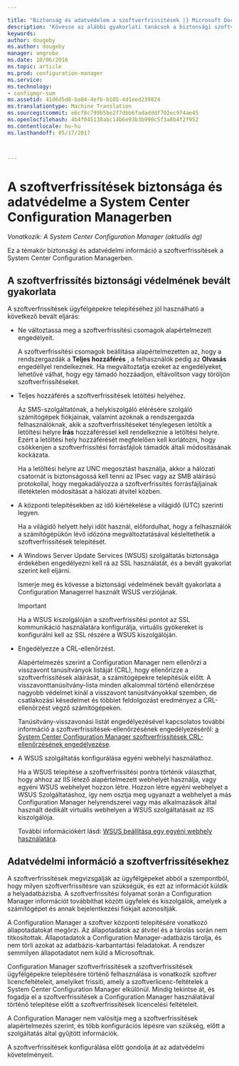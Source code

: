 ```yaml
---

title: "Biztonság és adatvédelem a szoftverfrissítések |} Microsoft Docs"
description: "Kövesse az alábbi gyakorlati tanácsok a biztonsági szoftverfrissítések, és miként kezeli a Configuration Manager az adatvédelemről megismerése."
keywords: 
author: dougeby
ms.author: dougeby
manager: angrobe
ms.date: 10/06/2016
ms.topic: article
ms.prod: configuration-manager
ms.service: 
ms.technology:
- configmgr-sum
ms.assetid: 41d6d5d8-ba84-4efb-b105-4d1eed239824
ms.translationtype: Machine Translation
ms.sourcegitcommit: e6cf8c799b5be2f7dbb6fadadddf702ec974ae45
ms.openlocfilehash: 4b4f045138abc14b6e93b3b990c5f3a8b4f2f952
ms.contentlocale: hu-hu
ms.lasthandoff: 05/17/2017



---
```

# <a name="security-and-privacy-for-software-updates-in-system-center-configuration-manager"></a>A szoftverfrissítések biztonsága és adatvédelme a System Center Configuration Managerben

*Vonatkozik: A System Center Configuration Manager (aktuális ág)*

Ez a témakör biztonsági és adatvédelmi információ a szoftverfrissítések a System Center Configuration Managerben.  

##  <a name="BKMK_Security_HardwareInventory"></a> A szoftverfrissítés biztonsági védelmének bevált gyakorlata  
 A szoftverfrissítések ügyfélgépekre telepítéséhez jól használható a következő bevált eljárás:  

-   Ne változtassa meg a szoftverfrissítési csomagok alapértelmezett engedélyeit.  

     A szoftverfrissítési csomagok beállítása alapértelmezetten az, hogy a rendszergazdák a **Teljes hozzáférés** , a felhasználók pedig az **Olvasás** engedéllyel rendelkeznek. Ha megváltoztatja ezeket az engedélyeket, lehetővé válhat, hogy egy támadó hozzáadjon, eltávolítson vagy töröljön szoftverfrissítéseket.  

-   Teljes hozzáférés a szoftverfrissítések letöltési helyéhez.  

     Az SMS-szolgáltatónak, a helykiszolgáló elérésére szolgáló számítógépek fiókjainak, valamint azoknak a rendszergazda felhasználóknak, akik a szoftverfrissítéseket ténylegesen letöltik a letöltési helyre **Írás** hozzáféréssel kell rendelkeznie a letöltési helyre. Ezért a letöltési hely hozzáférését megfelelően kell korlátozni, hogy csökkenjen a szoftverfrissítési forrásfájlok támadók általi módosításának kockázata.  

     Ha a letöltési helyre az UNC megosztást használja, akkor a hálózati csatornát is biztonságossá kell tenni az IPsec vagy az SMB aláírású protokollal, hogy megakadályozza a szoftverfrissítés forrásfájljainak illetéktelen módosítását a hálózati átvitel közben.  

-   A központi telepítésekben az idő kiértékelése a világidő (UTC) szerinti legyen.  

     Ha a világidő helyett helyi időt használ, előfordulhat, hogy a felhasználók a számítógépükön lévő időzóna megváltoztatásával késleltethetik a szoftverfrissítések telepítését.  

-   A Windows Server Update Services (WSUS) szolgáltatás biztonsága érdekében engedélyezni kell rá az SSL használatát, és a bevált gyakorlat szerint kell eljárni.  

     Ismerje meg és kövesse a biztonsági védelmének bevált gyakorlata a Configuration Managerrel használt WSUS verziójának.  

    > [!IMPORTANT]  
    >  Ha a WSUS kiszolgálóján a szoftverfrissítési pontot az SSL kommunikáció használatára konfigurálja, virtuális gyökereket is konfigurálni kell az SSL részére a WSUS kiszolgálóján.  

-   Engedélyezze a CRL-ellenőrzést.  

     Alapértelmezés szerint a Configuration Manager nem ellenőrzi a visszavont tanúsítványok listáját (CRL), hogy ellenőrizze a szoftverfrissítések aláírását, a számítógépekre telepítésük előtt. A visszavonttanúsítvány-lista minden alkalommal történő ellenőrzése nagyobb védelmet kínál a visszavont tanúsítványokkal szemben, de csatlakozási késedelmet és többlet feldolgozást eredményez a CRL-ellenőrzést végző számítógépeken.  

     Tanúsítvány-visszavonási listát engedélyezésével kapcsolatos további információ a szoftverfrissítések-ellenőrzésének engedélyezéséről: [a System Center Configuration Manager szoftverfrissítések CRL-ellenőrzésének engedélyezése](../get-started/manage-settings-for-software-updates.md#crl-checking-for-software-updates).  

-   A WSUS szolgáltatás konfigurálása egyéni webhelyi használathoz.  

     Ha a WSUS telepítése a szoftverfrissítési pontra történik választhat, hogy ahhoz az IIS létező alapértelmezett webhelyét használja, vagy egyéni WSUS webhelyet hozzon létre. Hozzon létre egyéni webhelyet a WSUS Szolgáltatáshoz, így nem osztja meg ugyanazt a webhelyet a más Configuration Manager helyrendszerei vagy más alkalmazások által használt dedikált virtuális webhelyen a WSUS szolgáltatásait az IIS kiszolgálója.  

     További információkért lásd: [WSUS beállítása egy egyéni webhely használatára](plan-for-software-updates.md#BKMK_CustomWebSite).  

##  <a name="BKMK_Privacy_HardwareInventory"></a>Adatvédelmi információ a szoftverfrissítésekhez  
 A szoftverfrissítések megvizsgálják az ügyfélgépeket abból a szempontból, hogy milyen szoftverfrissítésre van szükségük, és ezt az információt küldik a helyadatbázisba. A szoftverfrissítési folyamat során a Configuration Manager információt továbbíthat között ügyfelek és kiszolgálók, amelyek a számítógépet és annak bejelentkezési fiókjait azonosítják.  

 A Configuration Manager a szoftver központi telepítésére vonatkozó állapotadatokat megőrzi. Az állapotadatok az átvitel és a tárolás során nem titkosítottak. Állapotadatok a Configuration Manager-adatbázis tárolja, és nem törli azokat az adatbázis-karbantartási feladatokat. A rendszer semmilyen állapotadatot nem küld a Microsoftnak.  

 Configuration Manager szoftverfrissítések a szoftverfrissítések ügyfélgépekre telepítésére történő felhasználása is vonatkozik szoftver licencfeltételeit, amelyiket frissíti, amely a szoftverlicenc-feltételek a System Center Configuration Manager elkülönül. Mindig tekintse át, és fogadja el a szoftverfrissítések a Configuration Manager használatával történő telepítése előtt a szoftverfrissítések licencelési feltételeit.  

 A Configuration Manager nem valósítja meg a szoftverfrissítések alapértelmezés szerint, és több konfigurációs lépésre van szükség, előtt a szolgáltatás által gyűjtött információk.  

 A szoftverfrissítések konfigurálása előtt gondolja át az adatvédelmi követelményeit.  

